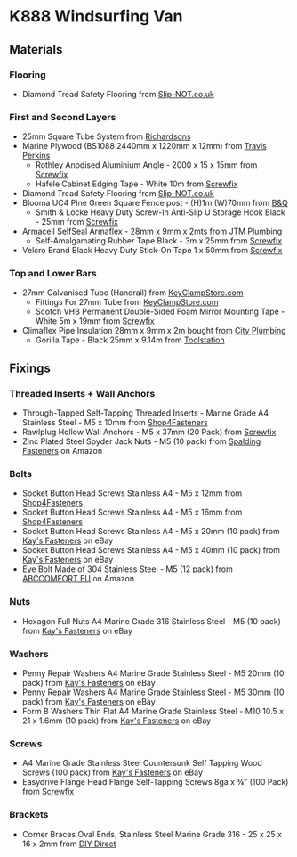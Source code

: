 # K888 Windsurfing Van

## Materials

### Flooring

- Diamond Tread Safety Flooring from [Slip-NOT.co.uk](https://www.slip-not.co.uk/products/diamond-tread-safety-flooring-linear-metre?variant=40340554547393)



### First and Second Layers

- 25mm Square Tube System from [Richardsons](https://www.richardsonsuk.co.uk/25mm-square-tube-system/p47)
- Marine Plywood (BS1088 2440mm x 1220mm x 12mm) from [Travis Perkins](https://www.travisperkins.co.uk/plywood/marine-plywood-bs1088-2440mm-x-1220mm-x-12mm/p/698115)
  - Rothley Anodised Aluminium Angle - 2000 x 15 x 15mm from [Screwfix](https://www.screwfix.com/p/rothley-anodised-aluminium-angle-2000-x-15-x-15mm/712jp)
  - Hafele Cabinet Edging Tape - White 10m from [Screwfix](https://www.screwfix.com/p/hafele-cabinet-edging-tape-white-10m/8891r)
- Diamond Tread Safety Flooring from [Slip-NOT.co.uk](https://www.slip-not.co.uk/products/diamond-tread-safety-flooring-linear-metre?variant=40340554547393)
- Blooma UC4 Pine Green Square Fence post - (H)1m (W)70mm from [B&Q](https://www.diy.com/departments/blooma-uc4-pine-green-square-fence-post-h-1m-w-70mm/3663602432302_BQ.prd)
  - Smith & Locke Heavy Duty Screw-In Anti-Slip U Storage Hook Black - 25mm from [Screwfix](https://www.screwfix.com/p/smith-locke-heavy-duty-screw-in-anti-slip-u-storage-hook-black-25mm/7903j)
- Armacell SelfSeal Armaflex - 28mm x 9mm x 2mts from [JTM Plumbing](https://www.jtmplumbing.co.uk/search/armacell-selfseal-armaflex)
  - Self-Amalgamating Rubber Tape Black - 3m x 25mm from [Screwfix](https://www.screwfix.com/p/self-amalgamating-rubber-tape-black-3m-x-25mm/2115v)
- Velcro Brand Black Heavy Duty Stick-On Tape 1 x 50mm from [Screwfix](https://www.screwfix.com/p/velcro-brand-black-heavy-duty-stick-on-tape-1-x-50mm/21670)



### Top and Lower Bars

- 27mm Galvanised Tube (Handrail) from [KeyClampStore.com](https://www.keyclampstore.com/27mm-handrailing)
  - Fittings For 27mm Tube from [KeyClampStore.com](https://www.keyclampstore.com/key-clamp-fittings/27mm-key-clamp/)
  - Scotch VHB Permanent Double-Sided Foam Mirror Mounting Tape - White 5m x 19mm from [Screwfix](https://www.screwfix.com/p/scotch-vhb-permanent-double-sided-foam-mirror-mounting-tape-white-5m-x-19mm/404jj)
- Climaflex Pipe Insulation 28mm x 9mm x 2m bought from [City Plumbing](https://www.cityplumbing.co.uk/Climaflex-Pipe-Insulation-28mm-x-9mm-x-2m/p/871868)
  - Gorilla Tape - Black 25mm x 9.14m from [Toolstation](https://www.toolstation.com/gorilla-cloth-duct-tape/p80306)



## Fixings

### Threaded Inserts + Wall Anchors

- Through-Tapped Self-Tapping Threaded Inserts - Marine Grade A4 Stainless Steel - M5 x 10mm from [Shop4Fasteners](https://shop4fasteners.co.uk/through-tapped-self-tapping-threaded-inserts-marine-grade-a4-stainless-steel-m5-x-10mm.html)
- Rawlplug Hollow Wall Anchors - M5 x 37mm (20 Pack) from [Screwfix](https://www.screwfix.com/p/rawlplug-hollow-wall-anchors-m5-x-37mm-20-pack/99201)
- Zinc Plated Steel Spyder Jack Nuts - M5 (10 pack) from [Spalding Fasteners](https://www.amazon.co.uk/gp/product/B07J2K2F6D/) on Amazon



### Bolts

- Socket Button Head Screws Stainless A4 - M5 x 12mm from [Shop4Fasteners](https://shop4fasteners.co.uk/socket-button-head-screws-stainless-a4-m5-x-12mm.html)
- Socket Button Head Screws Stainless A4 - M5 x 16mm from [Shop4Fasteners](https://shop4fasteners.co.uk/socket-button-head-screws-stainless-a4-m5-x-16mm.html)
- Socket Button Head Screws Stainless A4 - M5 x 20mm (10 pack) from [Kay's Fasteners](https://www.ebay.co.uk/str/kaysfasteners) on eBay
- Socket Button Head Screws Stainless A4 - M5 x 40mm (10 pack) from [Kay's Fasteners](https://www.ebay.co.uk/str/kaysfasteners) on eBay
- Eye Bolt Made of 304 Stainless Steel - M5 (12 pack) from [ABCCOMFORT EU](https://www.amazon.co.uk/gp/product/B0921KYN2B) on Amazon



### Nuts

- Hexagon Full Nuts A4 Marine Grade 316 Stainless Steel - M5 (10 pack) from [Kay's Fasteners](https://www.ebay.co.uk/str/kaysfasteners) on eBay



### Washers

- Penny Repair Washers A4 Marine Grade Stainless Steel - M5 20mm (10 pack) from [Kay's Fasteners](https://www.ebay.co.uk/str/kaysfasteners) on eBay
- Penny Repair Washers A4 Marine Grade Stainless Steel - M5 30mm (10 pack) from [Kay's Fasteners](https://www.ebay.co.uk/str/kaysfasteners) on eBay
- Form B Washers Thin Flat A4 Marine Grade Stainless Steel - M10 10.5 x 21 x 1.6mm (10 pack) from [Kay's Fasteners](https://www.ebay.co.uk/str/kaysfasteners) on eBay



### Screws

- A4 Marine Grade Stainless Steel Countersunk Self Tapping Wood Screws (100 pack) from [Kay's Fasteners](https://www.ebay.co.uk/str/kaysfasteners) on eBay
- Easydrive Flange Head Flange Self-Tapping Screws 8ga x ¾" (100 Pack) from [Screwfix](https://www.screwfix.com/p/easydrive-flange-head-flange-self-tapping-screws-8ga-x-100-pack/6553h)



### Brackets

- Corner Braces Oval Ends, Stainless Steel Marine Grade 316 - 25 x 25 x 16 x 2mm from [DIY Direct](https://www.diydirect.com/corner-braces-oval-ends-stainless-steel-marine-grade-316-25-x-25-x-16-x-2mm-10-pack)

